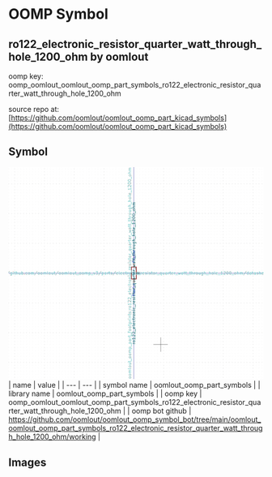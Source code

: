 # OOMP Symbol  
## ro122_electronic_resistor_quarter_watt_through_hole_1200_ohm  by oomlout  
  
oomp key: oomp_oomlout_oomlout_oomp_part_symbols_ro122_electronic_resistor_quarter_watt_through_hole_1200_ohm  
  
source repo at: [https://github.com/oomlout/oomlout_oomp_part_kicad_symbols](https://github.com/oomlout/oomlout_oomp_part_kicad_symbols)  
## Symbol  
  
[![working.png](working_600.png)](working.png)  
| name | value | 
| --- | --- | 
| symbol name | oomlout_oomp_part_symbols | 
| library name | oomlout_oomp_part_symbols | 
| oomp key | oomp_oomlout_oomlout_oomp_part_symbols_ro122_electronic_resistor_quarter_watt_through_hole_1200_ohm | 
| oomp bot github | https://github.com/oomlout/oomlout_oomp_symbol_bot/tree/main/oomlout_oomlout_oomp_part_symbols_ro122_electronic_resistor_quarter_watt_through_hole_1200_ohm/working | 
## Images  
